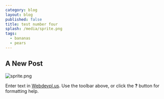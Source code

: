 ```yaml
---
category: blog
layout: blog
published: false
title: test number four
splash: /media/sprite.png
tags:
  - bananas
  - pears
---
```

## A New Post
![sprite.png]({{site.baseurl}}/media/sprite.png)

Enter text in [Webdevpl.us](https://webdevpl.us/). Use the toolbar above, or click the **?** button for formatting help.
